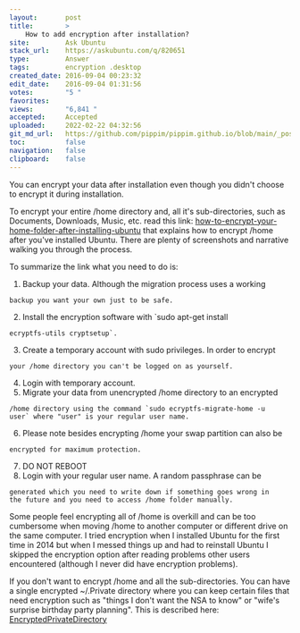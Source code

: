```yaml
---
layout:       post
title:        >
    How to add encryption after installation?
site:         Ask Ubuntu
stack_url:    https://askubuntu.com/q/820651
type:         Answer
tags:         encryption .desktop
created_date: 2016-09-04 00:23:32
edit_date:    2016-09-04 01:31:56
votes:        "5 "
favorites:    
views:        "6,841 "
accepted:     Accepted
uploaded:     2022-02-22 04:32:56
git_md_url:   https://github.com/pippim/pippim.github.io/blob/main/_posts/2016/2016-09-04-How-to-add-encryption-after-installation_.md
toc:          false
navigation:   false
clipboard:    false
---
```


You can encrypt your data after installation even though you didn't choose to encrypt it during installation.

To encrypt your entire /home directory and, all it's sub-directories, such as Documents, Downloads, Music, etc. read this link: [how-to-encrypt-your-home-folder-after-installing-ubuntu][1] that explains how to encrypt /home after you've installed Ubuntu. There are plenty of screenshots and narrative walking you through the process.

To summarize the link what you need to do is:

 1. Backup your data. Although the migration process uses a working
``` 
backup you want your own just to be safe.
```
 2. Install the encryption software with `sudo apt-get install
``` 
ecryptfs-utils cryptsetup`.
```
 3. Create a temporary account with sudo privileges. In order to encrypt
``` 
your /home directory you can't be logged on as yourself.
```
 4. Login with temporary account.
 5. Migrate your data from unencrypted /home directory to an encrypted
``` 
/home directory using the command `sudo ecryptfs-migrate-home -u
user` where "user" is your regular user name.
```
 6. Please note besides encrypting /home your swap partition can also be
``` 
encrypted for maximum protection.
```
 7. DO NOT REBOOT
 8. Login with your regular user name. A random passphrase can be
``` 
generated which you need to write down if something goes wrong in  
the future and you need to access /home folder manually.
```

Some people feel encrypting all of /home is overkill and can be too cumbersome when moving /home to another computer or different drive on the same computer. I tried encryption when I installed Ubuntu for the first time in 2014 but when I messed things up and had to reinstall Ubuntu I skipped the encryption option after reading problems other users encountered (although I never did have encryption problems).

If you don't want to encrypt /home and all the sub-directories. You can have a single encrypted ~/.Private directory where you can keep certain files that need encryption such as "things I don't want the NSA to know" or "wife's surprise birthday party planning". This is described here: [EncryptedPrivateDirectory][2]


  [1]: http://www.howtogeek.com/116032/how-to-encrypt-your-home-folder-after-installing-ubuntu/
  [2]: https://help.ubuntu.com/community/EncryptedPrivateDirectory

